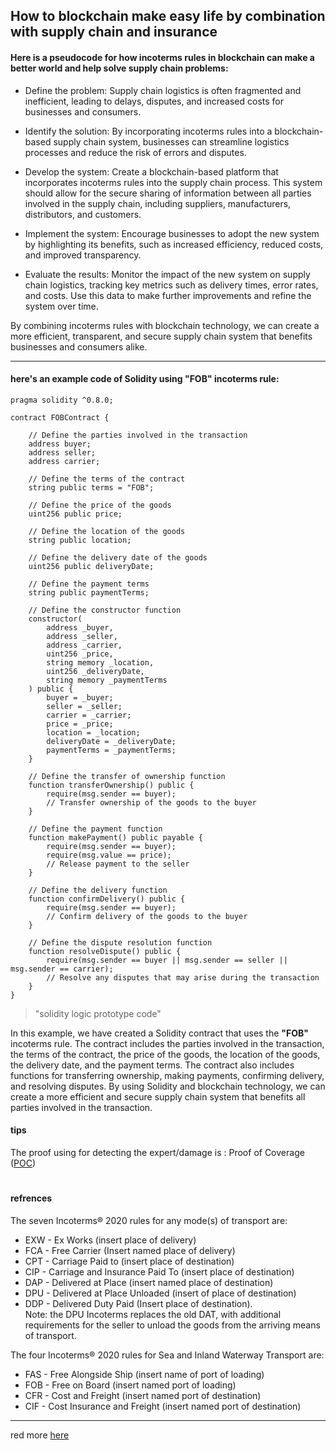 ## How to blockchain make easy life by combination with supply chain and insurance

#### Here is a pseudocode for how incoterms rules in blockchain can make a better world and help solve supply chain problems:

- Define the problem: Supply chain logistics is often fragmented and inefficient, leading to delays, disputes, and increased costs for businesses and consumers.

- Identify the solution: By incorporating incoterms rules into a blockchain-based supply chain system, businesses can streamline logistics processes and reduce the risk of errors and disputes.

- Develop the system: Create a blockchain-based platform that incorporates incoterms rules into the supply chain process. This system should allow for the secure sharing of information between all parties involved in the supply chain, including suppliers, manufacturers, distributors, and customers.

- Implement the system: Encourage businesses to adopt the new system by highlighting its benefits, such as increased efficiency, reduced costs, and improved transparency.

- Evaluate the results: Monitor the impact of the new system on supply chain logistics, tracking key metrics such as delivery times, error rates, and costs. Use this data to make further improvements and refine the system over time.

By combining incoterms rules with blockchain technology, we can create a more efficient, transparent, and secure supply chain system that benefits businesses and consumers alike.

---

#### here's an example code of Solidity using **"FOB"** incoterms rule:

```solidity
pragma solidity ^0.8.0;

contract FOBContract {

    // Define the parties involved in the transaction
    address buyer;
    address seller;
    address carrier;

    // Define the terms of the contract
    string public terms = "FOB";

    // Define the price of the goods
    uint256 public price;

    // Define the location of the goods
    string public location;

    // Define the delivery date of the goods
    uint256 public deliveryDate;

    // Define the payment terms
    string public paymentTerms;

    // Define the constructor function
    constructor(
        address _buyer, 
        address _seller, 
        address _carrier, 
        uint256 _price, 
        string memory _location, 
        uint256 _deliveryDate, 
        string memory _paymentTerms
    ) public {
        buyer = _buyer;
        seller = _seller;
        carrier = _carrier;
        price = _price;
        location = _location;
        deliveryDate = _deliveryDate;
        paymentTerms = _paymentTerms;
    }

    // Define the transfer of ownership function
    function transferOwnership() public {
        require(msg.sender == buyer);
        // Transfer ownership of the goods to the buyer
    }

    // Define the payment function
    function makePayment() public payable {
        require(msg.sender == buyer);
        require(msg.value == price);
        // Release payment to the seller
    }

    // Define the delivery function
    function confirmDelivery() public {
        require(msg.sender == buyer);
        // Confirm delivery of the goods to the buyer
    }

    // Define the dispute resolution function
    function resolveDispute() public {
        require(msg.sender == buyer || msg.sender == seller || msg.sender == carrier);
        // Resolve any disputes that may arise during the transaction
    }
}
```

> "solidity logic prototype code"

In this example, we have created a Solidity contract that uses the **"FOB"** incoterms rule. The contract includes the parties involved in the transaction, the terms of the contract, the price of the goods, the location of the goods, the delivery date, and the payment terms. The contract also includes functions for transferring ownership, making payments, confirming delivery, and resolving disputes. By using Solidity and blockchain technology, we can create a more efficient and secure supply chain system that benefits all parties involved in the transaction.

#### tips
The proof using for detecting the expert/damage is : Proof of Coverage ([POC](https://github.com/mosi-arch/documents/blob/main/proof-of-coverage.md))

#

#### refrences
The seven Incoterms® 2020 rules for any mode(s) of transport are: 
- EXW - Ex Works (insert place of delivery)
- FCA  - Free Carrier (Insert named place of delivery) 
- CPT  - Carriage Paid to (insert place of destination) 
- CIP -  Carriage and Insurance Paid To (insert place of destination)  
- DAP - Delivered at Place (insert named place of destination)  
- DPU - Delivered at Place Unloaded (insert of place of destination)  
- DDP - Delivered Duty Paid (Insert place of destination).  
Note: the DPU Incoterms replaces the old DAT, with additional requirements for the seller to unload the goods from the arriving means of transport. 

The four Incoterms® 2020 rules for Sea and Inland Waterway Transport are: 
- FAS - Free Alongside Ship (insert name of port of loading) 
- FOB - Free on Board (insert named port of loading) 
- CFR - Cost and Freight (insert named port of destination) 
- CIF -  Cost Insurance and Freight (insert named port of destination) 

---

red more [here](https://github.com/mosi-arch/documents/blob/main/incoterms-issue.md) 
